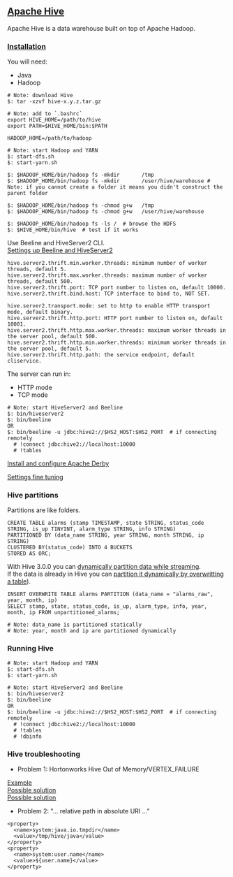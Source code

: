 ## [Apache Hive](https://hive.apache.org/)

Apache Hive is a data warehouse built on top of Apache Hadoop.

### [Installation](https://cwiki.apache.org/confluence/display/Hive/AdminManual+Installation)

You will need:
* Java
* Hadoop

```
# Note: download Hive
$: tar -xzvf hive-x.y.z.tar.gz
```

```
# Note: add to `.bashrc`
export HIVE_HOME=/path/to/hive
export PATH=$HIVE_HOME/bin:$PATH

HADOOP_HOME=/path/to/hadoop
```

```
# Note: start Hadoop and YARN
$: start-dfs.sh
$: start-yarn.sh
```

```
$: $HADOOP_HOME/bin/hadoop fs -mkdir       /tmp
$: $HADOOP_HOME/bin/hadoop fs -mkdir       /user/hive/warehouse # Note: if you cannot create a folder it means you didn't construct the parent folder

$: $HADOOP_HOME/bin/hadoop fs -chmod g+w   /tmp
$: $HADOOP_HOME/bin/hadoop fs -chmod g+w   /user/hive/warehouse

$: $HADOOP_HOME/bin/hadoop fs -ls /  # browse the HDFS
$: $HIVE_HOME/bin/hive  # test if it works
```

Use Beeline and HiveServer2 CLI.  
[Settings up Beeline and HiveServer2](https://cwiki.apache.org/confluence/display/Hive/Setting+Up+HiveServer2)  

```
hive.server2.thrift.min.worker.threads: minimum number of worker threads, default 5.
hive.server2.thrift.max.worker.threads: maximum number of worker threads, default 500.
hive.server2.thrift.port: TCP port number to listen on, default 10000.
hive.server2.thrift.bind.host: TCP interface to bind to, NOT SET.

hive.server2.transport.mode: set to http to enable HTTP transport mode, default binary.
hive.server2.thrift.http.port: HTTP port number to listen on, default 10001.
hive.server2.thrift.http.max.worker.threads: maximum worker threads in the server pool, default 500.
hive.server2.thrift.http.min.worker.threads: minimum worker threads in the server pool, default 5.
hive.server2.thrift.http.path: the service endpoint, default cliservice.
```

The server can run in:
* HTTP mode
* TCP mode

```
# Note: start HiveServer2 and Beeline
$: bin/hiveserver2
$: bin/beeline
OR
$: bin/beeline -u jdbc:hive2://$HS2_HOST:$HS2_PORT  # if connecting remotely
  # !connect jdbc:hive2://localhost:10000
  # !tables
```

[Install and configure Apache Derby](https://cwiki.apache.org/confluence/display/Hive/HiveDerbyServerMode)

[Settings fine tuning](https://cwiki.apache.org/confluence/display/Hive/AdminManual+Configuration)

### Hive partitions

Partitions are like folders.

```
CREATE TABLE alarms (stamp TIMESTAMP, state STRING, status_code STRING, is_up TINYINT, alarm_type STRING, info STRING)
PARTITIONED BY (data_name STRING, year STRING, month STRING, ip STRING)
CLUSTERED BY(status_code) INTO 4 BUCKETS
STORED AS ORC;
```

With Hive 3.0.0 you can [dynamically partition data while streaming](https://cwiki.apache.org/confluence/display/Hive/Streaming+Data+Ingest+V2#HiveStreamingConnection).  
If the data is already in Hive you can [partition it dynamically by overwritting a table](https://cwiki.apache.org/confluence/display/Hive/DynamicPartitions)).  

```
INSERT OVERWRITE TABLE alarms PARTITION (data_name = "alarms_raw", year, month, ip)
SELECT stamp, state, status_code, is_up, alarm_type, info, year, month, ip FROM unpartitioned_alarms;

# Note: data_name is partitioned statically
# Note: year, month and ip are partitioned dynamically
```

### Running Hive

```
# Note: start Hadoop and YARN
$: start-dfs.sh
$: start-yarn.sh
```

```
# Note: start HiveServer2 and Beeline
$: bin/hiveserver2
$: bin/beeline
OR
$: bin/beeline -u jdbc:hive2://$HS2_HOST:$HS2_PORT  # if connecting remotely
  # !connect jdbc:hive2://localhost:10000
  # !tables
  # !dbinfo
```

### Hive troubleshooting

* Problem 1: Hortonworks Hive Out of Memory/VERTEX_FAILURE

[Example](https://community.rapidminer.com/t5/RapidMiner-Radoop-Forum/Performance-Node-Out-of-Memory-Error/m-p/35303#M72)  
[Possible solution](https://community.hortonworks.com/articles/14309/demystify-tez-tuning-step-by-step.html)  
[Possible solution](https://docs.hortonworks.com/HDPDocuments/HDP2/HDP-2.3.4/bk_installing_manually_book/content/determine-hdp-memory-config.html)  

* Problem 2: "... relative path in absolute URI ..."

```
<property>
  <name>system:java.io.tmpdir</name>
  <value>/tmp/hive/java</value>
</property>
<property>
  <name>system:user.name</name>
  <value>${user.name}</value>
</property>
```
